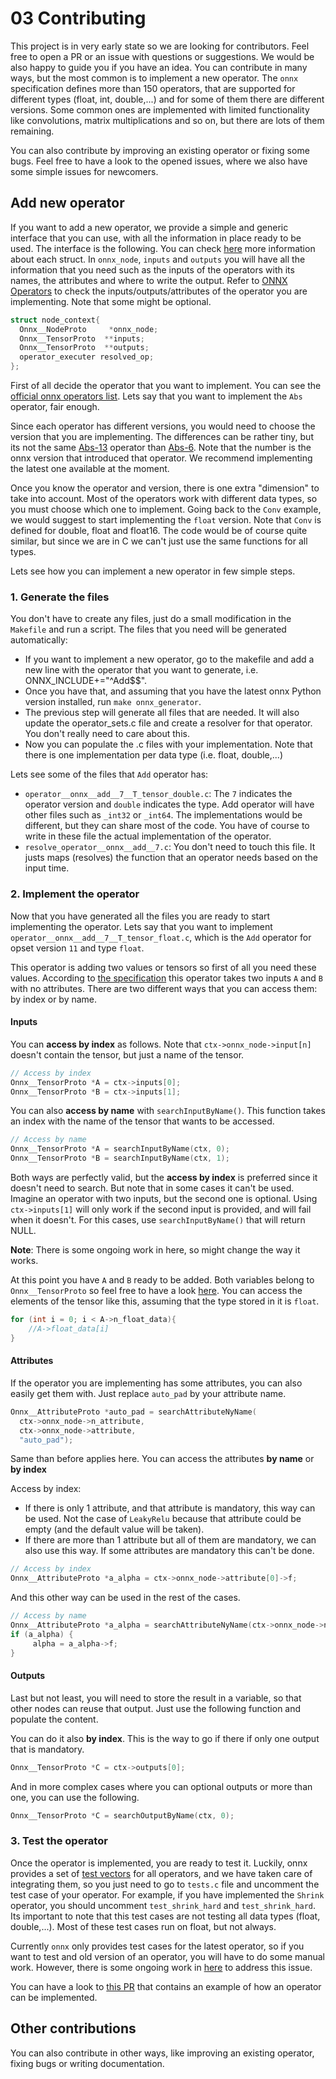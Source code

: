 # 03 Contributing
This project is in very early state so we are looking for contributors. Feel free to open a PR or an issue with questions or suggestions. We would be also happy to guide you if you have an idea. You can contribute in many ways, but the most common is to implement a new operator. The `onnx` specification defines more than 150 operators, that are supported for different types (float, int, double,...) and for some of them there are different versions. Some common ones are implemented with limited functionality like convolutions, matrix multiplications and so on, but there are lots of them remaining.

You can also contribute by improving an existing operator or fixing some bugs. Feel free to have a look to the opened issues, where we also have some simple issues for newcomers.

## Add new operator

If you want to add a new operator, we provide a simple and generic interface that you can use, with all the information in place ready to be used. The interface is the following. You can check [here](https://github.com/alrevuelta/cONNXr/blob/master/doc/01_Documentation.md#types-and-structures) more information about each struct. In `onnx_node`, `inputs` and `outputs` you will have all the information that you need such as the inputs of the operators with its names, the attributes and where to write the output. Refer to [ONNX Operators](https://github.com/onnx/onnx/blob/master/docs/Operators.md) to check the inputs/outputs/attributes of the operator you are implementing. Note that some might be optional.
```c
struct node_context{
  Onnx__NodeProto     *onnx_node;
  Onnx__TensorProto  **inputs;
  Onnx__TensorProto  **outputs;
  operator_executer resolved_op;
};
```

First of all decide the operator that you want to implement. You can see the [official onnx operators list](https://github.com/onnx/onnx/blob/master/docs/Operators.md). Lets say that you want to implement the `Abs` operator, fair enough.

Since each operator has different versions, you would need to choose the version that you are implementing. The differences can be rather tiny, but its not the same [Abs-13](https://github.com/onnx/onnx/blob/master/docs/Changelog.md#Abs-13) operator than [Abs-6](https://github.com/onnx/onnx/blob/master/docs/Changelog.md#Abs-6). Note that the number is the onnx version that introduced that operator. We recommend implementing the latest one available at the moment.

Once you know the operator and version, there is one extra "dimension" to take into account. Most of the operators work with different data types, so you must choose which one to implement. Going back to the `Conv` example, we would suggest to start implementing the `float` version. Note that `Conv` is defined for double, float and float16. The code would be of course quite similar, but since we are in C we can't just use the same functions for all types.

Lets see how you can implement a new operator in few simple steps.

### 1. Generate the files

You don't have to create any files, just do a small modification in the `Makefile` and run a script. The files that you need will be generated automatically:

* If you want to implement a new operator, go to the makefile and add a new line with the operator that you want to generate, i.e. ONNX_INCLUDE+="^Add$$".
* Once you have that, and assuming that you have the latest onnx Python version installed, run `make onnx_generator`.
* The previous step will generate all files that are needed. It will also update the operator_sets.c file and create a resolver for that operator. You don't really need to care about this.
* Now you can populate the .c files with your implementation. Note that there is one implementation per data type (i.e. float, double,...)

Lets see some of the files that `Add` operator has:

* `operator__onnx__add__7__T_tensor_double.c`: The `7` indicates the operator version and `double` indicates the type. Add operator will have other files such as `_int32` or `_int64`. The implementations would be different, but they can share most of the code. You have of course to write in these file the actual implementation of the operator.
* `resolve_operator__onnx__add__7.c`: You don't need to touch this file. It justs maps (resolves) the function that an operator needs based on the input time.


### 2. Implement the operator

Now that you have generated all the files you are ready to start implementing the operator. Lets say that you want to implement `operator__onnx__add__7__T_tensor_float.c`, which is the `Add` operator for opset version `11` and type `float`.

This operator is adding two values or tensors so first of all you need these values. According to [the specification](https://github.com/onnx/onnx/blob/master/docs/Operators.md#Add) this operator takes two inputs `A` and `B` with no attributes. There are two different ways that you can access them: by index or by name.


#### Inputs
You can **access by index** as follows. Note that `ctx->onnx_node->input[n]` doesn't contain the tensor, but just a name of the tensor.
```c
// Access by index
Onnx__TensorProto *A = ctx->inputs[0];
Onnx__TensorProto *B = ctx->inputs[1];
```

You can also **access by name** with `searchInputByName()`. This function takes an index with the name of the tensor that wants to be accessed.

```c
// Access by name
Onnx__TensorProto *A = searchInputByName(ctx, 0);
Onnx__TensorProto *B = searchInputByName(ctx, 1);
```

Both ways are perfectly valid, but the **access by index** is preferred since it doesn't need to search. But note that in some cases it can't be used. Imagine an operator with two inputs, but the second one is optional. Using `ctx->inputs[1]` will only work if the second input is provided, and will fail when it doesn't. For this cases, use `searchInputByName()` that will return NULL.

**Note**: There is some ongoing work in here, so might change the way it works.


At this point you have `A` and `B` ready to be added. Both variables belong to `Onnx__TensorProto` so feel free to have a look [here](https://github.com/alrevuelta/cONNXr/blob/master/doc/01_Documentation.md#types-and-structures). You can access the elements of the tensor like this, assuming that the type stored in it is `float`.

```c
for (int i = 0; i < A->n_float_data){
	//A->float_data[i]
}
```

#### Attributes
If the operator you are implementing has some attributes, you can also easily get them with. Just replace `auto_pad` by your attribute name.

```c
Onnx__AttributeProto *auto_pad = searchAttributeNyName(
  ctx->onnx_node->n_attribute,
  ctx->onnx_node->attribute,
  "auto_pad");
```

Same than before applies here. You can access the attributes **by name** or **by index**

Access by index:
* If there is only 1 attribute, and that attribute is mandatory, this way can be used. Not the case of `LeakyRelu` because that attribute could be empty (and the default value will be taken).
* If there are more than 1 attribute but all of them are mandatory, we can also use this way. If some attributes are mandatory this can't be done.
```c
// Access by index
Onnx__AttributeProto *a_alpha = ctx->onnx_node->attribute[0]->f;
```

And this other way can be used in the rest of the cases.
```c
// Access by name
Onnx__AttributeProto *a_alpha = searchAttributeNyName(ctx->onnx_node->n_attribute,ctx->onnx_node->attribute, "alpha");
if (a_alpha) {
     alpha = a_alpha->f;
}
``` 

#### Outputs
Last but not least, you will need to store the result in a variable, so that other nodes can reuse that output. Just use the following function and populate the content.

You can do it also **by index**. This is the way to go if there if only one output that is mandatory.
```c
Onnx__TensorProto *C = ctx->outputs[0];
```

And in more complex cases where you can optional outputs or more than one, you can use the following.
```c
Onnx__TensorProto *C = searchOutputByName(ctx, 0);
```

### 3. Test the operator

Once the operator is implemented, you are ready to test it. Luckily, onnx provides a set of [test vectors](https://github.com/onnx/onnx/tree/master/onnx/backend/test/data/node) for all operators, and we have taken care of integrating them, so you just need to go to `tests.c` file and uncomment the test case of your operator. For example, if you have implemented the `Shrink` operator, you should uncomment `test_shrink_hard` and `test_shrink_hard`. Its important to note that this test cases are not testing all data types (float, double,...). Most of these test cases run on float, but not always.

Currently `onnx` only provides test cases for the latest operator, so if you want to test and old version of an operator, you will have to do some manual work. However, there is some ongoing work in [here](https://github.com/onnx/onnx/issues/2912) to address this issue.

You can have a look to [this PR](https://github.com/alrevuelta/cONNXr/pull/43) that contains an example of how an operator can be implemented.

## Other contributions
You can also contribute in other ways, like improving an existing operator, fixing bugs or writing documentation.
